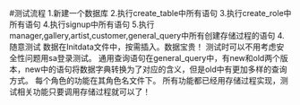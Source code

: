 #测试流程
1.新建一个数据库
2.执行create_table中所有语句
3.执行create_role中所有语句
4.执行signup中所有语句
5.执行manager,gallery,artist,customer,general_query中所有创建存储过程的语句
4.随意测试
数据在Initdata文件中，按需插入。数据宝贵！
测试时可以不用考虑安全性问题用sa登录测试。
通用查询语句在general_query中，有new和old两个版本，new中的语句将数据字典转换为了对应的含义，但是old中有更加多样的查询方式。
每个角色的功能在其角色名文件下。
所有功能都已经用存储过程实现，测试相关功能只要调用存储过程就可以了！
